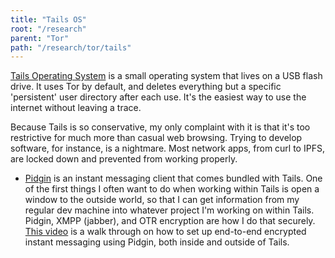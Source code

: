 ```yaml
---
title: "Tails OS"
root: "/research"
parent: "Tor"
path: "/research/tor/tails"
---
```


[Tails Operating System](https://tails.boum.org/) is a small operating system
that lives on a USB flash drive. It uses Tor by default, and deletes everything
but a specific 'persistent' user directory after each use. It's the easiest
way to use the internet without leaving a trace.

Because Tails is so conservative, my only complaint with it is that it's too
restrictive for much more than casual web browsing. Trying to develop software,
for instance, is a nightmare. Most network apps, from curl to IPFS, are locked down
and prevented from working properly.

- [Pidgin](https://www.pidgin.im/) is an instant messaging client that comes
bundled with Tails. One of the first things I often want to do when working
within Tails is open a window to the outside world, so that I can get information
from my regular dev machine into whatever project I'm working on within Tails.
Pidgin, XMPP (jabber), and OTR encryption are how I do that securely.
[This video](https://www.youtube.com/watch?v=HsSssbs-Sso) is a walk through on
how to set up end-to-end encrypted instant messaging using Pidgin, both inside
and outside of Tails.
